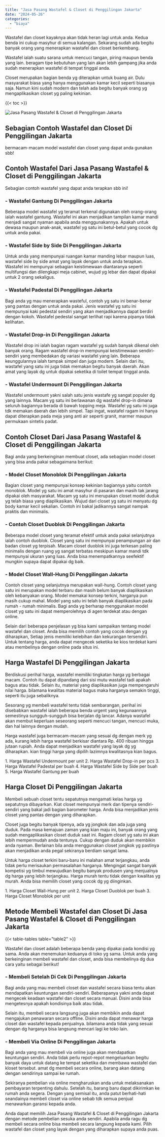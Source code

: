 ```yaml
---
title: "Jasa Pasang Wastafel & Closet di Penggilingan Jakarta"
date: "2024-05-26"
categories: 
  - "biaya"
---
```


Wastafel dan closet kayaknya akan tidak heran lagi untuk anda. Kedua benda ini cukup masyhur di semua kalangan. Sekarang sudah ada begitu banyak orang yang menerapkan wastafel dan closet berkembang.

Wastafel ialah suatu sarana untuk mencuci tangan, piring maupun benda yang lain. beragam tipe kebutuhan yang lain akan lebih gampang jika anda sudah menerapkan wastafel di tempat tinggal anda.

Closet merupakan bagian benda yg diterapkan untuk buang air. Dulu masyarakat biasa yang hanya menggunakan kamar kecil seperti biasanya saja. Namun kini sudah modern dan telah ada begitu banyak orang yg mengaplikasikan closet yg paling kekinian.

{{< toc >}}

![Jasa Pasang Wastafel & Closet di Penggilingan Jakarta](/images/wastafel-closet-murah05.png)

## Sebagian Contoh Wastafel dan Closet Di Penggilingan Jakarta

bermacam-macam model wastafel dan closet yang dapat anda gunakan sbb!

## Contoh Wastafel Dari Jasa Pasang Wastafel & Closet di Penggilingan Jakarta

Sebagian contoh wastafel yang dapat anda terapkan sbb ini!

### \- Wastafel Gantung Di Penggilingan Jakarta

Beberapa model wastafel yg teramat terkenal digunakan oleh orang-orang ialah wastafel gantung. Wastafel ini akan menjadikan tampilan kamar mandi menjadi sangat nyaman apabila anda menggunakannya. Apakah untuk dewasa maupun anak-anak, wastafel yg satu ini betul-betul yang cocok dg untuk anda pakai.

### \- Wastafel Side by Side Di Penggilingan Jakarta

Untuk anda yang mempunyai ruangan kamar manding lebar maupun luas, wastafel side by side amat yang layak dengan untuk anda terapkan. Wastafel ini mempunyai sebagian keistimewaan diantaranya seperti multifungsi dan dilengkapi meja cabinet, wujud yg lebar dan dapat dipakai untuk 2 orang sekaligus.

### \- Wastafel Padestal Di Penggilingan Jakarta

Bagi anda yg mau menerapkan wasteful, contoh yg satu ini benar-benar yang pantas dengan untuk anda pakai. Jenis wastafel yg satu ini mempunyai kaki pedestal sendiri yang akan menjadikannya dapat berdiri dengan kokoh. Wastafel pedestal sangat terlihat rapi karena pipanya tidak kelihatan.

### \- Wastafel Drop-in Di Penggilingan Jakarta

Wastafel drop ini ialah bagian ragam wastafel yg sudah banyak dikenal oleh banyak orang. Ragam wastafel drop-in mempunyai keistimewaan sendiri-sendiri yang membedakan dg variasi wastafel yang lain. Beberapa keunggulannya ialah tampak simpel dan juga modern. Selain dari itu, wastafel yang satu ini juga tidak memakan begitu banyak daerah. Akan amat yang layak dg untuk dipakai seketika di toilet tempat tinggal anda.

### \- Wastafel Undermount Di Penggilingan Jakarta

Wastafel undermount yakni salah satu jenis wastafe yg sangat populer dg yang lainnya. Macam yg satu ini berlawanan dg wastafel drop-in dimana seluruh bagiannya berada di bawah topping meja. Wastafel yg satu ini juga tdk memakan daerah dan lebih simpel. Tapi ingat, wastafel ragam ini hanya dapat diterapkan pada meja yang anti air seperti granit, marmer maupun permukaan sintetis padat.

## Contoh Closet Dari Jasa Pasang Wastafel & Closet di Penggilingan Jakarta

Bagi anda yang berkeinginan membuat closet, ada sebagian model closet yang bisa anda pakai sebagaimana berikut:

### \- Model Closet Monoblok Di Penggilingan Jakarta

Bagian closet yang mempunyai konsep kekinian bagiannya yaitu contoh monoblok. Model yg satu ini amat masyhur di pasaran dan masih tak jarang dipakai oleh masyarakat. Macam yg satu ini merupakan closet model duduk yg telah biasa yang diaplikasikan. Wujud dari closet yg satu ini menyatu dg body kamar kecil sekalian. Contoh ini bakal jadikannya sangat nampak praktis dan minimalis.

### \- Contoh Closet Duoblok Di Penggilingan Jakarta

Beberapa model closet yang teramat efektif untuk anda pakai selanjutnya ialah contoh duoblok. Closet yang satu ini mempunyai penampungan air dan badan closet yg terpisah. Macam closet duoblok ini juga terkesan paling minimalis dengan ruang yg sangat terbatas meskipun kamar mandi tdk mempunyai ukuran yang luas. Anda bisa menempatkannya seefektif mungkin supaya dapat dipakai dg baik.

### \- Model Closet Wall-Hung Di Penggilingan Jakarta

Contoh closet yang selanjutnya merupakan wall-hung. Contoh closet yang satu ini merupakan model terbaru dan masih belum banyak diaplikasikan oleh kebanyakan orang. Model memakai konsep terkini, harganya pun masih cukup mahal. Model yang satu ini telah banyak diaplikasikan pada rumah - rumah minimalis. Bagi anda yg berharap menggunakan model closet yg satu ini dapat memperolehnya di agen terdekat atau dengan online.

Selain dari beberapa penjelasan yg bisa kami sampaikan tentang model wastafel dan closet. Anda bisa memilih contoh yang cocok dengan yg diharapkan, Setiap jenis memiliki kelebihan dan kekurangan tersendiri. Untuk tentang harga, anda dapat mengecek seketika ke kios terdekat kami atau membelinya dengan online pada situs ini.

## Harga Wastafel Di Penggilingan Jakarta

Berdiskusi perihal harga, wastafel memiliki tingkatan harga yg berbagai macam. Contoh itu dapat dipandang dari sisi mutu wastafel tadi apakah bagus atau tidak. Selain itu, material yang diaplikasikan juga mempengaruhi nilai harga. bilamana kwalitas material bagus maka harganya semakin tinggi, seperti itu juga sebaliknya.

Sesorang yg membeli wastafel tentu tidak sembarangan, perihal ini disebabkan wastafel ialah beberapa benda urgent yang kegunaannya semestinya sungguh-sungguh bisa berjalan dg lancar. Adanya wastafel akan membut keperluan seseorang seperti mencuci tangan, mencuci muka, dan hal lainnya dengan mudah.

Harga wastafel juga bermacam-macam yang sesuai dg dengan merk yg ada, kurang lebih harga wastafel berkisar diantara Rp. 400 ribuan hingga jutaan rupiah. Anda dapat menjadikan wastafel yang layak dg yg diharapkan. kian tinggi harga yang dipilih lazimnya kwalitasnya kian bagus.

1\. Harga Wastafel Undermount per unit 2. Harga Wastafel Drop-in per pcs 3. Harga Wastafel Padestal per buah 4. Harga Wastafel Side by Side per buah 5. Harga Wastafel Gantung per buah

## Harga Closet Di Penggilingan Jakarta

Membeli sebuah closet tentu sepatutnya mengamati kelas harga yg sepatutnya dibayarkan. Kiat closet mempunyai merk dan tipenya sendiri-sendiri yang bakal jadi bagian barometer harga. Anda bisa menjadikan jenis closet yang pantas dengan yang diharapkan.

Closet juga begitu banyak tipenya, ada yg jongkok dan ada juga yang duduk. Pada masa kemajuan zaman yang kian maju ini, banyak orang yang sudah mengaplikasikan closet duduk saat ini. Ragam closet yg satu ini akan lebih mempermudah anda tentunya. Cukup dengan duduk akan membikin anda nyaman. Berlainan bila anda menggunakan closet jongkok yg pastinya akan menjadikan anda pegal sekiranya berdiam sangat lama.

Untuk harga closet terkini baru-baru ini malahan amat terjangkau, anda tidak perlu merisaukan permasalahan harganya. Mengingat sangat banyak kompetisi yg timbul mewujudkan begitu banyak produsen yang menjualnya dg harga yang lebih terjangkau. Harga murah tentu tidak dengan kwalitas yg murah. Anda bisa memilih closet yang cocok dg yg diinginkan.

1\. Harga Closet Wall-Hung per unit 2. Harga Closet Duoblok per buah 3. Harga Closet Monoblok per unit

## Metode Membeli Wastafel dan Closet Di Jasa Pasang Wastafel & Closet di Penggilingan Jakarta

{{< table-tables table="table2" >}}

Wastafel dan closet adalah beberapa benda yang dipakai pada kondisi yg sama. Anda akan menemukan keduanya di toko yg sama. Untuk anda yang berkeinginan membeli wastafel dan closet, anda bisa membelinya dg dua cara yaitu sebagai berikut!

### \- Membeli Setelah Di Cek Di Penggilingan Jakarta

Bagi anda yang mau membeli closet dan wastafel secara biasa tentu akan mendapatkan keuntungan sendiri-sendiri. Beberapanya yakni anda dapat mengecek keadaan wastafel dan closet secara manual. Disini anda bisa mengetesnya apakah kondisinya baik atau tidak.

Selain itu, membeli secara langsung juga akan membikin anda dapat mengajukan penawaran secara offline. Disini anda dapat menawar harga closet dan wastafel kepada penjualnya. bilamana anda tidak yang sesuai dengan dg harganya bisa langsung mencari lagi ke toko lain.

### \- Membeli Via Online Di Penggilingan Jakarta

Bagi anda yang mau membeli via online juga akan mendapatkan keuntungan sendiri. Anda tidak perlu repot-repot mengeluarkan begitu banyak daya untuk datang ke tempat seketika dan membawa wastafel dan kloset tersebut. amat dg membeli secara online, barang akan datang dengan sendirinya sampai ke rumah.

Sekiranya pembelian via online mengharuskan anda untuk melaksanakan pembayaran terpenting dahulu. Setelah itu, barang baru dapat dikirimkan ke rumah anda segera. Dengan yang semisal itu, anda patut berhati-hati seandainya membeli closet via online sebab tdk semua penjual menawarkan garansi kepada anda.

Anda dapat memilih Jasa Pasang Wastafel & Closet di Penggilingan Jakarta dengan metode pembelian sesuka anda sendiri. Apabila anda ragu dg membeli secara online bisa membeli secara langsung kepada kami. Pilih wastafel dan closet yang layak dengan yang diharapkan supaya anda puas.
